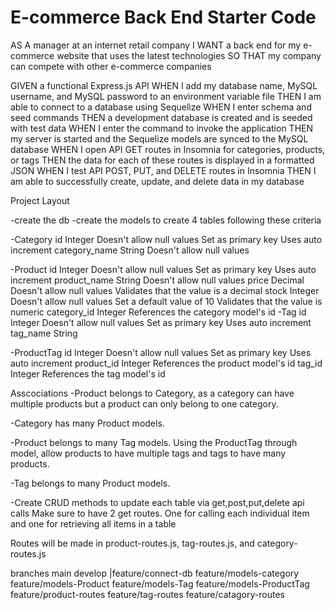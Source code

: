 # E-commerce Back End Starter Code

AS A manager at an internet retail company
I WANT a back end for my e-commerce website that uses the latest technologies
SO THAT my company can compete with other e-commerce companies


GIVEN a functional Express.js API
WHEN I add my database name, MySQL username, and MySQL password to an environment variable file
THEN I am able to connect to a database using Sequelize
WHEN I enter schema and seed commands
THEN a development database is created and is seeded with test data
WHEN I enter the command to invoke the application
THEN my server is started and the Sequelize models are synced to the MySQL database
WHEN I open API GET routes in Insomnia for categories, products, or tags
THEN the data for each of these routes is displayed in a formatted JSON
WHEN I test API POST, PUT, and DELETE routes in Insomnia
THEN I am able to successfully create, update, and delete data in my database


Project Layout 

-create the db
-create the models to create 4 tables following these criteria

-Category
    id
        Integer
        Doesn't allow null values
        Set as primary key
        Uses auto increment
category_name
    String
        Doesn't allow null values

-Product
    id
        Integer
        Doesn't allow null values
        Set as primary key
        Uses auto increment
    product_name
        String
        Doesn't allow null values
    price
        Decimal
        Doesn't allow null values
        Validates that the value is a decimal
    stock
        Integer
        Doesn't allow null values
        Set a default value of 10
        Validates that the value is numeric
    category_id
        Integer
        References the category model's id
-Tag
    id
        Integer
        Doesn't allow null values
        Set as primary key
        Uses auto increment
    tag_name
        String

-ProductTag
    id
        Integer
        Doesn't allow null values
        Set as primary key
        Uses auto increment
    product_id
        Integer
        References the product model's id
    tag_id
        Integer
        References the tag model's id

Asscociations
-Product belongs to Category, as a category can have multiple products but a product can only belong to one category.


-Category has many Product models.

-Product belongs to many Tag models. Using the ProductTag through model, allow products to have multiple tags and tags to have many products.

-Tag belongs to many Product models.




-Create CRUD methods to update each table via get,post,put,delete api calls
    Make sure to have 2 get routes. One for calling each individual item and one for retrieving all items in a table

Routes will be made in product-routes.js, tag-routes.js, and category-routes.js

branches
main
    develop
        |feature/connect-db
        feature/models-category
        feature/models-Product
        feature/models-Tag
        feature/models-ProductTag
        feature/product-routes
        feature/tag-routes
        feature/catagory-routes


